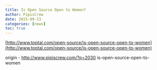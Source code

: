 ```yaml
---
title: Is Open Source Open to Women?
author: PipisCrew
date: 2015-09-23
categories: [news]
toc: true
---
```


[http://www.toptal.com/open-source/is-open-source-open-to-women](http://www.toptal.com/open-source/is-open-source-open-to-women)

origin - http://www.pipiscrew.com/?p=2030 is-open-source-open-to-women